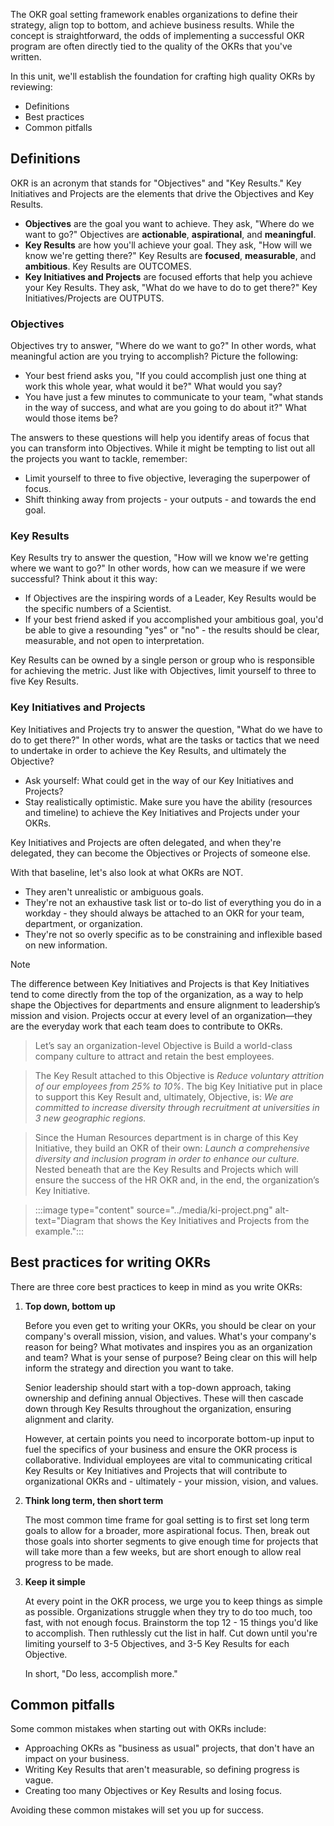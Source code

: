 The OKR goal setting framework enables organizations to define their strategy, align top to bottom, and achieve business results. While the concept is straightforward, the odds of implementing a successful OKR program are often directly tied to the quality of the OKRs that you've written.

In this unit, we'll establish the foundation for crafting high quality OKRs by reviewing:

- Definitions
- Best practices
- Common pitfalls

## Definitions

OKR is an acronym that stands for "Objectives" and "Key Results." Key Initiatives and Projects are the elements that drive the Objectives and Key Results.

- **Objectives** are the goal you want to achieve. They ask, "Where do we want to go?" Objectives are **actionable**, **aspirational**, and **meaningful**.
- **Key Results** are how you'll achieve your goal. They ask, "How will we know we're getting there?" Key Results are **focused**, **measurable**, and **ambitious**. Key Results are OUTCOMES.
- **Key Initiatives and Projects** are focused efforts that help you achieve your Key Results. They ask, "What do we have to do to get there?" Key Initiatives/Projects are OUTPUTS.

### Objectives

Objectives try to answer, "Where do we want to go?" In other words, what meaningful action are you trying to accomplish? Picture the following:

- Your best friend asks you, "If you could accomplish just one thing at work this whole year, what would it be?" What would you say?
- You have just a few minutes to communicate to your team, "what stands in the way of success, and what are you going to do about it?" What would those items be?

The answers to these questions will help you identify areas of focus that you can transform into Objectives. While it might be tempting to list out all the projects you want to tackle, remember:

- Limit yourself to three to five objective, leveraging the superpower of focus.
- Shift thinking away from projects - your outputs - and towards the end goal.

### Key Results

Key Results try to answer the question, "How will we know we're getting where we want to go?" In other words, how can we measure if we were successful? Think about it this way:

- If Objectives are the inspiring words of a Leader, Key Results would be the specific numbers of a Scientist.
- If your best friend asked if you accomplished your ambitious goal, you'd be able to give a resounding "yes" or "no" - the results should be clear, measurable, and not open to interpretation.

Key Results can be owned by a single person or group who is responsible for achieving the metric. Just like with Objectives, limit yourself to three to five Key Results.

### Key Initiatives and Projects

Key Initiatives and Projects try to answer the question, "What do we have to do to get there?" In other words, what are the tasks or tactics that we need to undertake in order to achieve the Key Results, and ultimately the Objective?

- Ask yourself: What could get in the way of our Key Initiatives and Projects?
- Stay realistically optimistic. Make sure you have the ability (resources and timeline) to achieve the Key Initiatives and Projects under your OKRs.

Key Initiatives and Projects are often delegated, and when they're delegated, they can become the Objectives or Projects of someone else.

With that baseline, let's also look at what OKRs are NOT.

- They aren't unrealistic or ambiguous goals.
- They're not an exhaustive task list or to-do list of everything you do in a workday - they should always be attached to an OKR for your team, department, or organization.
- They're not so overly specific as to be constraining and inflexible based on new information.

> [!NOTE]
> The difference between Key Initiatives and Projects is that Key Initiatives tend to come directly from the top of the organization, as a way to help shape the Objectives for departments and ensure alignment to leadership’s mission and vision. Projects occur at every level of an organization—they are the everyday work that each team does to contribute to OKRs.

> Let’s say an organization-level Objective is Build a world-class company culture to attract and retain the best employees. 

> The Key Result attached to this Objective is *Reduce voluntary attrition of our employees from 25% to 10%*. The big Key Initiative put in place to support this Key Result and, ultimately, Objective, is: *We are committed to increase diversity through recruitment at universities in 3 new geographic regions.* 

> Since the Human Resources department is in charge of this Key Initiative, they build an OKR of their own: *Launch a comprehensive diversity and inclusion program in order to enhance our culture.* Nested beneath that are the Key Results and Projects which will ensure the success of the HR OKR and, in the end, the organization’s Key Initiative.  

> :::image type="content" source="../media/ki-project.png" alt-text="Diagram that shows the Key Initiatives and Projects from the example.":::

## Best practices for writing OKRs
There are three core best practices to keep in mind as you write OKRs:

1. **Top down, bottom up**

    Before you even get to writing your OKRs, you should be clear on  your company's overall mission, vision, and values. What's your company's reason for being? What motivates and inspires you as an organization and team? What is your sense of purpose? Being clear on this will help inform the strategy and direction you want to take.

    Senior leadership should start with a top-down approach, taking ownership and defining annual Objectives. These will then cascade down through Key Results throughout the organization, ensuring alignment and clarity.

    However, at certain points you need to incorporate bottom-up input to fuel the specifics of your business and ensure the OKR process is collaborative. Individual employees are vital to communicating critical Key Results or Key Initiatives and Projects that will contribute to organizational OKRs and - ultimately - your mission, vision, and values.

2. **Think long term, then short term**

    The most common time frame for goal setting is to first set long term goals to allow for a broader, more aspirational focus. Then, break out those goals into shorter segments to give enough time for projects that will take more than a few weeks, but are short enough to allow real progress to be made.

3. **Keep it simple**

    At every point in the OKR process, we urge you to keep things as simple as possible. Organizations struggle when they try to do too much, too fast, with not enough focus. Brainstorm the top 12 - 15 things you'd like to accomplish. Then ruthlessly cut the list in half. Cut down until you're limiting yourself to 3-5 Objectives, and 3-5 Key Results for each Objective.

    In short, "Do less, accomplish more."

## Common pitfalls

Some common mistakes when starting out with OKRs include:

- Approaching OKRs as "business as usual" projects, that don't have an impact on your business.
- Writing Key Results that aren't measurable, so defining progress is vague.
- Creating too many Objectives or Key Results and losing focus.

Avoiding these common mistakes will set you up for success.